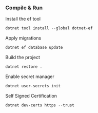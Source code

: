 ### Compile & Run

Install the ef tool
```powershell
dotnet tool install --global dotnet-ef
```

Apply migrations
```powershell
dotnet ef database update
```

Build the project
```powershell
dotnet restore .
```

Enable secret manager
```powershell
dotnet user-secrets init
```

Self Signed Certification
```powershell
dotnet dev-certs https --trust
```